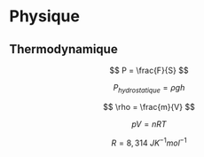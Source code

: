 # Physique

## Thermodynamique

$$ P = \frac{F}{S} $$

$$ P_{hydrostatique} = \rho g h $$

$$ \rho = \frac{m}{V} $$

$$ p V = n R T $$

$$ R = 8,314 \ J K^{-1} mol^{-1} $$
